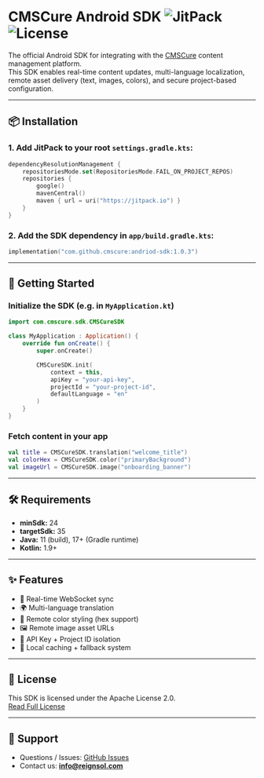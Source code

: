 # CMSCure Android SDK ![JitPack](https://jitpack.io/v/cmscure/andriod-sdk.svg) ![License](https://img.shields.io/badge/license-Apache%202.0-blue)

The official Android SDK for integrating with the [CMSCure](https://app.cmscure.com) content management platform.  
This SDK enables real-time content updates, multi-language localization, remote asset delivery (text, images, colors), and secure project-based configuration.

---

## 📦 Installation

### 1. Add JitPack to your root `settings.gradle.kts`:

```kotlin
dependencyResolutionManagement {
    repositoriesMode.set(RepositoriesMode.FAIL_ON_PROJECT_REPOS)
    repositories {
        google()
        mavenCentral()
        maven { url = uri("https://jitpack.io") }
    }
}
```

### 2. Add the SDK dependency in `app/build.gradle.kts`:

```kotlin
implementation("com.github.cmscure:andriod-sdk:1.0.3")
```

---

## 🚀 Getting Started

### Initialize the SDK (e.g. in `MyApplication.kt`)

```kotlin
import com.cmscure.sdk.CMSCureSDK

class MyApplication : Application() {
    override fun onCreate() {
        super.onCreate()

        CMSCureSDK.init(
            context = this,
            apiKey = "your-api-key",
            projectId = "your-project-id",
            defaultLanguage = "en"
        )
    }
}
```

### Fetch content in your app

```kotlin
val title = CMSCureSDK.translation("welcome_title")
val colorHex = CMSCureSDK.color("primaryBackground")
val imageUrl = CMSCureSDK.image("onboarding_banner")
```

---

## 🛠 Requirements

- **minSdk:** 24  
- **targetSdk:** 35  
- **Java:** 11 (build), 17+ (Gradle runtime)  
- **Kotlin:** 1.9+

---

## ✨ Features

- 🔄 Real-time WebSocket sync
- 🌍 Multi-language translation
- 🎨 Remote color styling (hex support)
- 🖼️ Remote image asset URLs
- 🔐 API Key + Project ID isolation
- 💾 Local caching + fallback system

---

## 📄 License

This SDK is licensed under the Apache License 2.0.  
[Read Full License](http://www.apache.org/licenses/LICENSE-2.0.txt)

---

## 💬 Support

- Questions / Issues: [GitHub Issues](https://github.com/cmscure/andriod-sdk/issues)  
- Contact us: **info@reignsol.com**
